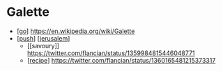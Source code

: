 # Galette

- [[go]] https://en.wikipedia.org/wiki/Galette
- [[push]] [[jerusalem]]
  - [[savoury]] https://twitter.com/flancian/status/1359984815446048771
  - [[recipe]] https://twitter.com/flancian/status/1360165481215373317


[//begin]: # "Autogenerated link references for markdown compatibility"
[go]: go "Go"
[push]: push "Push"
[jerusalem]: jerusalem "Jerusalem"
[recipe]: recipe "Recipe"
[//end]: # "Autogenerated link references"
